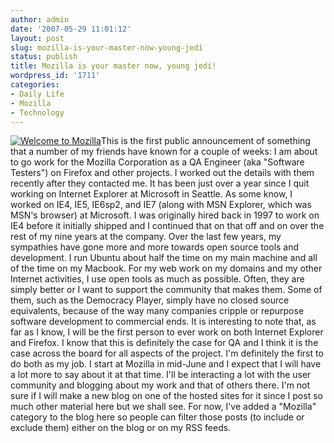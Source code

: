 ```yaml
---
author: admin
date: '2007-05-29 11:01:12'
layout: post
slug: mozilla-is-your-master-now-young-jedi
status: publish
title: Mozilla is your master now, young jedi!
wordpress_id: '1711'
categories:
- Daily Life
- Mozilla
- Technology
---
```


[![Welcome to
Mozilla](http://farm1.static.flickr.com/223/501821965_afa9aa0258_m.jpg)](http://www.flickr.com/photos/albill/501821965/)This
is the first public announcement of something that a number of my
friends have known for a couple of weeks: I am about to go work for the
Mozilla Corporation as a QA Engineer (aka "Software Testers") on Firefox
and other projects. I worked out the details with them recently after
they contacted me. It has been just over a year since I quit working on
Internet Explorer at Microsoft in Seattle. As some know, I worked on
IE4, IE5, IE6sp2, and IE7 (along with MSN Explorer, which was MSN's
browser) at Microsoft. I was originally hired back in 1997 to work on
IE4 before it initially shipped and I continued that on that off and on
over the rest of my nine years at the company. Over the last few years,
my sympathies have gone more and more towards open source tools and
development. I run Ubuntu about half the time on my main machine and all
of the time on my Macbook. For my web work on my domains and my other
Internet activities, I use open tools as much as possible. Often, they
are simply better or I want to support the community that makes them.
Some of them, such as the Democracy Player, simply have no closed source
equivalents, because of the way many companies cripple or repurpose
software development to commercial ends. It is interesting to note that,
as far as I know, I will be the first person to ever work on both
Internet Explorer and Firefox. I know that this is definitely the case
for QA and I think it is the case across the board for all aspects of
the project. I'm definitely the first to do both as my job. I start at
Mozilla in mid-June and I expect that I will have a lot more to say
about it at that time. I'll be interacting a lot with the user community
and blogging about my work and that of others there. I'm not sure if I
will make a new blog on one of the hosted sites for it since I post so
much other material here but we shall see. For now, I've added a
"Mozilla" category to the blog here so people can filter those posts (to
include or exclude them) either on the blog or on my RSS feeds.
